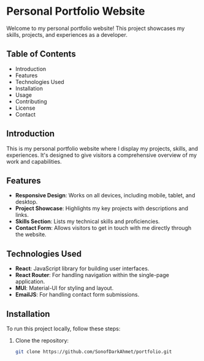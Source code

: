 # Personal Portfolio Website

Welcome to my personal portfolio website! This project showcases my skills, projects, and experiences as a developer.

## Table of Contents

- Introduction
- Features
- Technologies Used
- Installation
- Usage
- Contributing
- License
- Contact

## Introduction

This is my personal portfolio website where I display my projects, skills, and experiences. It's designed to give visitors a comprehensive overview of my work and capabilities.

## Features

- **Responsive Design**: Works on all devices, including mobile, tablet, and desktop.
- **Project Showcase**: Highlights my key projects with descriptions and links.
- **Skills Section**: Lists my technical skills and proficiencies.
- **Contact Form**: Allows visitors to get in touch with me directly through the website.

## Technologies Used

- **React**: JavaScript library for building user interfaces.
- **React Router**: For handling navigation within the single-page application.
- **MUI**: Material-UI for styling and layout.
- **EmailJS**: For handling contact form submissions.

## Installation

To run this project locally, follow these steps:

1. Clone the repository:
   ```bash
   git clone https://github.com/SonofDarkAhmet/portfolio.git
   ```
